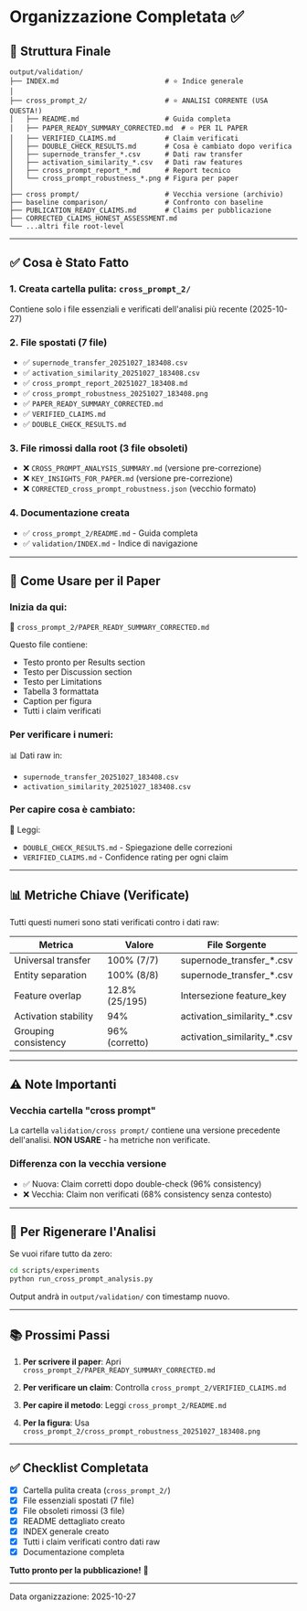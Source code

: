 # Organizzazione Completata ✅

## 📁 Struttura Finale

```
output/validation/
├── INDEX.md                          # ⭐ Indice generale
│
├── cross_prompt_2/                   # ⭐ ANALISI CORRENTE (USA QUESTA!)
│   ├── README.md                     # Guida completa
│   ├── PAPER_READY_SUMMARY_CORRECTED.md  # ⭐ PER IL PAPER
│   ├── VERIFIED_CLAIMS.md            # Claim verificati
│   ├── DOUBLE_CHECK_RESULTS.md       # Cosa è cambiato dopo verifica
│   ├── supernode_transfer_*.csv      # Dati raw transfer
│   ├── activation_similarity_*.csv   # Dati raw features
│   ├── cross_prompt_report_*.md      # Report tecnico
│   └── cross_prompt_robustness_*.png # Figura per paper
│
├── cross prompt/                     # Vecchia versione (archivio)
├── baseline comparison/              # Confronto con baseline
├── PUBLICATION_READY_CLAIMS.md       # Claims per pubblicazione
├── CORRECTED_CLAIMS_HONEST_ASSESSMENT.md
└── ...altri file root-level
```

---

## ✅ Cosa è Stato Fatto

### 1. Creata cartella pulita: `cross_prompt_2/`
Contiene solo i file essenziali e verificati dell'analisi più recente (2025-10-27)

### 2. File spostati (7 file)
- ✅ `supernode_transfer_20251027_183408.csv`
- ✅ `activation_similarity_20251027_183408.csv`
- ✅ `cross_prompt_report_20251027_183408.md`
- ✅ `cross_prompt_robustness_20251027_183408.png`
- ✅ `PAPER_READY_SUMMARY_CORRECTED.md`
- ✅ `VERIFIED_CLAIMS.md`
- ✅ `DOUBLE_CHECK_RESULTS.md`

### 3. File rimossi dalla root (3 file obsoleti)
- ❌ `CROSS_PROMPT_ANALYSIS_SUMMARY.md` (versione pre-correzione)
- ❌ `KEY_INSIGHTS_FOR_PAPER.md` (versione pre-correzione)
- ❌ `CORRECTED_cross_prompt_robustness.json` (vecchio formato)

### 4. Documentazione creata
- ✅ `cross_prompt_2/README.md` - Guida completa
- ✅ `validation/INDEX.md` - Indice di navigazione

---

## 🎯 Come Usare per il Paper

### Inizia da qui:
📄 `cross_prompt_2/PAPER_READY_SUMMARY_CORRECTED.md`

Questo file contiene:
- Testo pronto per Results section
- Testo per Discussion section
- Testo per Limitations
- Tabella 3 formattata
- Caption per figura
- Tutti i claim verificati

### Per verificare i numeri:
📊 Dati raw in:
- `supernode_transfer_20251027_183408.csv`
- `activation_similarity_20251027_183408.csv`

### Per capire cosa è cambiato:
📝 Leggi:
- `DOUBLE_CHECK_RESULTS.md` - Spiegazione delle correzioni
- `VERIFIED_CLAIMS.md` - Confidence rating per ogni claim

---

## 📊 Metriche Chiave (Verificate)

Tutti questi numeri sono stati verificati contro i dati raw:

| Metrica | Valore | File Sorgente |
|---------|--------|---------------|
| Universal transfer | 100% (7/7) | supernode_transfer_*.csv |
| Entity separation | 100% (8/8) | supernode_transfer_*.csv |
| Feature overlap | 12.8% (25/195) | Intersezione feature_key |
| Activation stability | 94% | activation_similarity_*.csv |
| Grouping consistency | 96% (corretto) | activation_similarity_*.csv |

---

## ⚠️ Note Importanti

### Vecchia cartella "cross prompt"
La cartella `validation/cross prompt/` contiene una versione precedente dell'analisi. 
**NON USARE** - ha metriche non verificate.

### Differenza con la vecchia versione
- ✅ Nuova: Claim corretti dopo double-check (96% consistency)
- ❌ Vecchia: Claim non verificati (68% consistency senza contesto)

---

## 🔄 Per Rigenerare l'Analisi

Se vuoi rifare tutto da zero:

```bash
cd scripts/experiments
python run_cross_prompt_analysis.py
```

Output andrà in `output/validation/` con timestamp nuovo.

---

## 📚 Prossimi Passi

1. **Per scrivere il paper**: 
   Apri `cross_prompt_2/PAPER_READY_SUMMARY_CORRECTED.md`

2. **Per verificare un claim**: 
   Controlla `cross_prompt_2/VERIFIED_CLAIMS.md`

3. **Per capire il metodo**: 
   Leggi `cross_prompt_2/README.md`

4. **Per la figura**: 
   Usa `cross_prompt_2/cross_prompt_robustness_20251027_183408.png`

---

## ✅ Checklist Completata

- [x] Cartella pulita creata (`cross_prompt_2/`)
- [x] File essenziali spostati (7 file)
- [x] File obsoleti rimossi (3 file)
- [x] README dettagliato creato
- [x] INDEX generale creato
- [x] Tutti i claim verificati contro dati raw
- [x] Documentazione completa

**Tutto pronto per la pubblicazione!** 🎉

---

Data organizzazione: 2025-10-27

